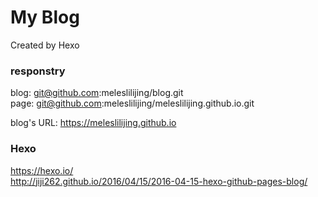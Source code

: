# My Blog
>
Created by Hexo

### responstry
blog: git@github.com:meleslilijing/blog.git  
page: git@github.com:meleslilijing/meleslilijing.github.io.git  
  
blog's URL: https://meleslilijing.github.io  

### Hexo
https://hexo.io/  
http://jiji262.github.io/2016/04/15/2016-04-15-hexo-github-pages-blog/
